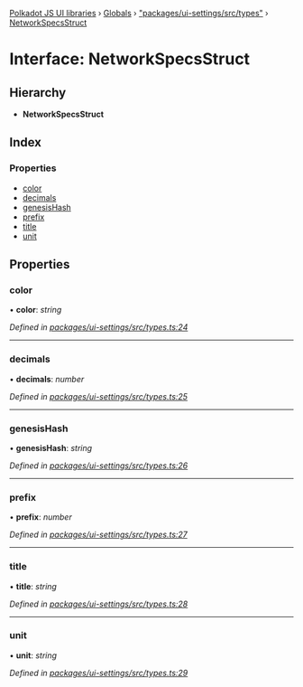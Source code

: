[Polkadot JS UI libraries](../README.md) › [Globals](../globals.md) › ["packages/ui-settings/src/types"](../modules/_packages_ui_settings_src_types_.md) › [NetworkSpecsStruct](_packages_ui_settings_src_types_.networkspecsstruct.md)

# Interface: NetworkSpecsStruct

## Hierarchy

* **NetworkSpecsStruct**

## Index

### Properties

* [color](_packages_ui_settings_src_types_.networkspecsstruct.md#color)
* [decimals](_packages_ui_settings_src_types_.networkspecsstruct.md#decimals)
* [genesisHash](_packages_ui_settings_src_types_.networkspecsstruct.md#genesishash)
* [prefix](_packages_ui_settings_src_types_.networkspecsstruct.md#prefix)
* [title](_packages_ui_settings_src_types_.networkspecsstruct.md#title)
* [unit](_packages_ui_settings_src_types_.networkspecsstruct.md#unit)

## Properties

###  color

• **color**: *string*

*Defined in [packages/ui-settings/src/types.ts:24](https://github.com/polkadot-js/ui/blob/0017139d/packages/ui-settings/src/types.ts#L24)*

___

###  decimals

• **decimals**: *number*

*Defined in [packages/ui-settings/src/types.ts:25](https://github.com/polkadot-js/ui/blob/0017139d/packages/ui-settings/src/types.ts#L25)*

___

###  genesisHash

• **genesisHash**: *string*

*Defined in [packages/ui-settings/src/types.ts:26](https://github.com/polkadot-js/ui/blob/0017139d/packages/ui-settings/src/types.ts#L26)*

___

###  prefix

• **prefix**: *number*

*Defined in [packages/ui-settings/src/types.ts:27](https://github.com/polkadot-js/ui/blob/0017139d/packages/ui-settings/src/types.ts#L27)*

___

###  title

• **title**: *string*

*Defined in [packages/ui-settings/src/types.ts:28](https://github.com/polkadot-js/ui/blob/0017139d/packages/ui-settings/src/types.ts#L28)*

___

###  unit

• **unit**: *string*

*Defined in [packages/ui-settings/src/types.ts:29](https://github.com/polkadot-js/ui/blob/0017139d/packages/ui-settings/src/types.ts#L29)*
